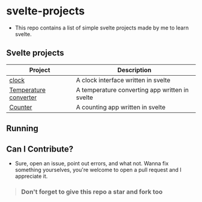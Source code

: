 # svelte-projects
- This repo contains a list of simple svelte projects made by me to learn svelte.

## Svelte projects
| Project | Description |
| --- | ----------- |
| [clock](https://github.com/RedEdge967/svelte-projects/blob/master/clock.svelte) | A clock interface written in svelte |
| [Temperature converter](https://github.com/RedEdge967/svelte-projects/blob/master/temp-converter.svelte) | A temperature converting app written in svelte |
| [Counter]() | A counting app written in svelte |

## Running


## Can I Contribute?
- Sure, open an issue, point out errors, and what not. Wanna fix something yourselves, you're welcome to open a pull request and I appreciate it.

> ### Don't forget to give this repo a star and fork too
